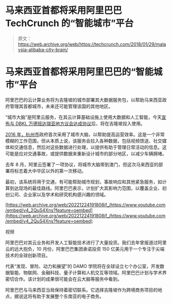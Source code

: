 # 马来西亚首都将采用阿里巴巴 TechCrunch 的“智能城市”平台

> 原文：<https://web.archive.org/web/https://techcrunch.com/2018/01/29/malaysia-alibaba-city-brain/>

# 马来西亚首都将采用阿里巴巴的“智能城市”平台

阿里巴巴的云计算业务将为吉隆坡的城市部署其大数据服务包，以帮助马来西亚政府管理其首都城市，未来还可能管理该国的其他地区。

“城市大脑”是阿里云服务，在其云计算基础设施上使用大数据和人工智能，今天[宣布与 DBKL 万德班达瑞亚地方议会达成协议](https://web.archive.org/web/20221224191808/https://www.businesswire.com/news/home/20180128005084/en/Alibaba-Cloud-Launches-Malaysia-City-Brain-Enhance)后，将在吉隆坡投入使用。

[2016 年，杭州市](https://web.archive.org/web/20221224191808/https://www.newscientist.com/article/2151297-a-smart-city-in-china-tracks-every-citizen-and-yours-could-too/)政府首次采用了城市大脑，以帮助提高运营效率。这是一个非常模糊的工作范围，但从本质上说，该服务会拉入各种数据，包括视频馈送、社交媒体和交通信息，然后对这些数据进行处理，以提供有助于管理日常活动的信息。这可能是应对交通事故，或提供数据来重新设计城市的部分地区，以减少车辆拥堵。

去年 8 月，阿里云签署了一项协议，将城市大脑带到澳门，但这次马来西亚的部署将标志着大中华区以外的第一次移动。

最初，该系统将用于交通，有可能帮助城市规划，事故响应和其他紧急服务，如计算到达现场的最佳路线。阿里巴巴表示，计划扩大其影响力范围，以覆盖企业、初创公司、企业家以及学术和研究机构感兴趣的领域。

[https://web.archive.org/web/20221224191808if_/https://www.youtube.com/embed/v4_2QuS4Xns?feature=oembed](https://web.archive.org/web/20221224191808if_/https://www.youtube.com/embed/v4_2QuS4Xns?feature=oembed)

视频

阿里巴巴对其云业务和开发人工智能技术进行了大量投资。我们去年曾报道过阿里云的远大抱负，10 月份，阿里巴巴集团承诺投资 150 亿美元用于一个专注于尖端技术的全球创新项目。

代表“发现、冒险、动力和展望”的 DAMO 学院将在全球设立七个办公室，开发数据智能、物联网、金融科技、量子计算和人机交互等领域。阿里巴巴计划与学术界密切合作。该计划的成果很可能会在云大脑等服务中看到。

阿里巴巴与马来西亚当局保持着密切联系。它选择吉隆坡作为跨境商务项目的地点，据说这将有助于发展整个东南亚的电子商务。